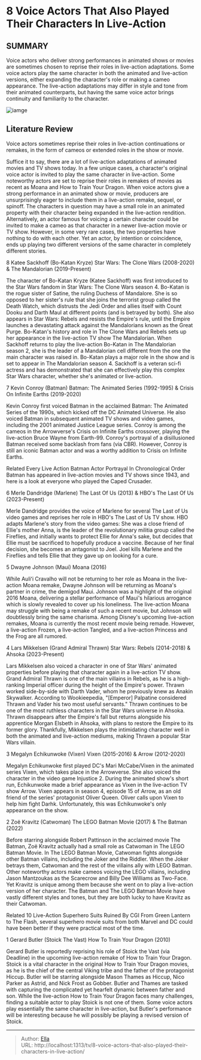 # 8 Voice Actors That Also Played Their Characters In Live-Action


## SUMMARY 


 Voice actors who deliver strong performances in animated shows or movies are sometimes chosen to reprise their roles in live-action adaptations. 
 Some voice actors play the same character in both the animated and live-action versions, either expanding the character&#39;s role or making a cameo appearance. 
 The live-action adaptations may differ in style and tone from their animated counterparts, but having the same voice actor brings continuity and familiarity to the character. 

![iamge](https://static1.srcdn.com/wordpress/wp-content/uploads/2024/01/voice-actors-same-character-live-action.jpeg)

## Literature Review
Voice actors sometimes reprise their roles in live-action continuations or remakes, in the form of cameos or extended roles in the show or movie.




Suffice it to say, there are a lot of live-action adaptations of animated movies and TV shows today. In a few unique cases, a character&#39;s original voice actor is invited to play the same character in live-action. Some noteworthy actors are set to reprise their roles in remakes of movies as recent as Moana and How to Train Your Dragon. When voice actors give a strong performance in an animated show or movie, producers are unsurprisingly eager to include them in a live-action remake, sequel, or spinoff.
The characters in question may have a small role in an animated property with their character being expanded in the live-action rendition. Alternatively, an actor famous for voicing a certain character could be invited to make a cameo as that character in a newer live-action movie or TV show. However, in some very rare cases, the two properties have nothing to do with each other. Yet an actor, by intention or coincidence, ends up playing two different versions of the same character in completely different stories.




 8  Katee Sackhoff (Bo-Katan Kryze) 
Star Wars: The Clone Wars (2008-2020) &amp; The Mandalorian (2019-Present)




The character of Bo-Katan Kryze (Katee Sackhoff) was first introduced to the Star Wars fandom in Star Wars: The Clone Wars season 4. Bo-Katan is the rogue sister of Satine, the ruling Duchess of Mandalore. She is so opposed to her sister&#39;s rule that she joins the terrorist group called the Death Watch, which distrusts the Jedi Order and allies itself with Count Dooku and Darth Maul at different points (and is betrayed by both). She also appears in Star Wars: Rebels and resists the Empire&#39;s rule, until the Empire launches a devastating attack against the Mandalorians known as the Great Purge.
Bo-Katan&#39;s history and role in The Clone Wars and Rebels sets up her appearance in the live-action TV show The Mandalorian. When Sackhoff returns to play the live-action Bo-Katan in The Mandalorian season 2, she is the leader of a Mandalorian cell different from the one the main character was raised in. Bo-Katan plays a major role in the show and is set to appear in The Mandalorian season 4. Sackhoff is a veteran sci-fi actress and has demonstrated that she can effectively play this complex Star Wars character, whether she&#39;s animated or live-action.





 7  Kevin Conroy (Batman) 
Batman: The Animated Series (1992-1995) &amp; Crisis On Infinite Earths (2019-2020)
        

Kevin Conroy first voiced Batman in the acclaimed Batman: The Animated Series of the 1990s, which kicked off the DC Animated Universe. He also voiced Batman in subsequent animated TV shows and video games, including the 2001 animated Justice League series. Conroy is among the cameos in the Arrowverse&#39;s Crisis on Infinite Earths crossover, playing the live-action Bruce Wayne from Earth-99. Conroy&#39;s portrayal of a disillusioned Batman received some backlash from fans (via CBR). However, Conroy is still an iconic Batman actor and was a worthy addition to Crisis on Infinite Earths.
            
Related
 Every Live Action Batman Actor Portrayal In Chronological Order 
Batman has appeared in live-action movies and TV shows since 1943, and here is a look at everyone who played the Caped Crusader. 






 6  Merle Dandridge (Marlene) 
The Last Of Us (2013) &amp; HBO&#39;s The Last Of Us (2023-Present)
        

Merle Dandridge provides the voice of Marlene for several The Last of Us video games and reprises her role in HBO&#39;s The Last of Us TV show. HBO adapts Marlene&#39;s story from the video games: She was a close friend of Ellie&#39;s mother Anna, is the leader of the revolutionary militia group called the Fireflies, and initially wants to protect Ellie for Anna&#39;s sake, but decides that Ellie must be sacrificed to hopefully produce a vaccine. Because of her final decision, she becomes an antagonist to Joel. Joel kills Marlene and the Fireflies and tells Ellie that they gave up on looking for a cure.





 5  Dwayne Johnson (Maui) 
Moana (2016)




While Auliʻi Cravalho will not be returning to her role as Moana in the live-action Moana remake, Dwayne Johnson will be returning as Moana&#39;s partner in crime, the demigod Maui. Johnson was a highlight of the original 2016 Moana, delivering a stellar performance of Maui&#39;s hilarious arrogance which is slowly revealed to cover up his loneliness. The live-action Moana may struggle with being a remake of such a recent movie, but Johnson will doubtlessly bring the same charisma. Among Disney&#39;s upcoming live-action remakes, Moana is currently the most recent movie being remade. However, a live-action Frozen, a live-action Tangled, and a live-action Princess and the Frog are all rumored.





 4  Lars Mikkelsen (Grand Admiral Thrawn) 
Star Wars: Rebels (2014-2018) &amp; Ahsoka (2023-Present)
        

Lars Mikkelsen also voiced a character in one of Star Wars&#39; animated properties before playing that character again in a live-action TV show. Grand Admiral Thrawn is one of the main villains in Rebels, as he is a high-ranking Imperial officer during the height of the Empire&#39;s power. Thrawn worked side-by-side with Darth Vader, whom he previously knew as Anakin Skywalker. According to Wookieepedia, &#34;[Emperor] Palpatine considered Thrawn and Vader his two most useful servants.&#34; 
Thrawn continues to be one of the most ruthless characters in the Star Wars universe in Ahsoka. Thrawn disappears after the Empire&#39;s fall but returns alongside his apprentice Morgan Elsbeth in Ahsoka, with plans to restore the Empire to its former glory. Thankfully, Mikkelsen plays the intimidating character well in both the animated and live-action mediums, making Thrawn a popular Star Wars villain.





 3  Megalyn Echikunwoke (Vixen) 
Vixen (2015-2016) &amp; Arrow (2012-2020)
        

Megalyn Echikunwoke first played DC&#39;s Mari McCabe/Vixen in the animated series Vixen, which takes place in the Arrowverse. She also voiced the character in the video game Injustice 2. During the animated show&#39;s short run, Echikunwoke made a brief appearance as Vixen in the live-action TV show Arrow. Vixen appears in season 4, episode 15 of Arrow, as an old friend of the series&#39; protagonist Oliver Queen. Oliver calls upon Vixen to help him fight Darhk. Unfortunately, this was Echikunwoke&#39;s only appearance on the show.





 2  Zoë Kravitz (Catwoman) 
The LEGO Batman Movie (2017) &amp; The Batman (2022)




Before starring alongside Robert Pattinson in the acclaimed movie The Batman, Zoë Kravitz actually had a small role as Catwoman in The LEGO Batman Movie. In The LEGO Batman Movie, Catwoman fights alongside other Batman villains, including the Joker and the Riddler. When the Joker betrays them, Catwoman and the rest of the villains ally with LEGO Batman.
Other noteworthy actors make cameos voicing the LEGO villains, including Jason Mantzoukas as the Scarecrow and Billy Dee Williams as Two-Face. Yet Kravitz is unique among them because she went on to play a live-action version of her character. The Batman and The LEGO Batman Movie have vastly different styles and tones, but they are both lucky to have Kravitz as their Catwoman.
            
Related
 10 Live-Action Superhero Suits Ruined By CGI 
From Green Lantern to The Flash, several superhero movie suits from both Marvel and DC could have been better if they were practical most of the time.



 1  Gerard Butler (Stoick The Vast) 
How To Train Your Dragon (2010)
        

Gerard Butler is reportedly reprising his role of Stoick the Vast (via Deadline) in the upcoming live-action remake of How to Train Your Dragon. Stoick is a vital character in the original How to Train Your Dragon movies, as he is the chief of the central Viking tribe and the father of the protagonist Hiccup. Butler will be starring alongside Mason Thames as Hiccup, Nico Parker as Astrid, and Nick Frost as Gobber.
Butler and Thames are tasked with capturing the complicated yet hearfelt dynamic between father and son. While the live-action How to Train Your Dragon faces many challenges, finding a suitable actor to play Stoick is not one of them. Some voice actors play essentially the same character in live-action, but Butler&#39;s performance will be interesting because he will possibly be playing a revised version of Stoick.


---

> Author: [Ella](https://instagram.hk.cn/)  
> URL: http://localhost:1313/tv/8-voice-actors-that-also-played-their-characters-in-live-action/  

